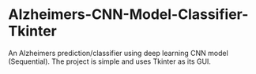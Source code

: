 # Alzheimers-CNN-Model-Classifier-Tkinter
An Alzheimers prediction/classifier using deep learning CNN model (Sequential). The project is simple and uses Tkinter as its GUI. 
